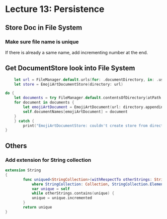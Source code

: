 # Lecture 13: Persistence




## Store Doc in File System


### Make sure file name is unique
If there is already a same name, add incrementing number at the end.



## Get DocumentStore look into File System 


```swift 
    let url = FileManager.default.urls(for: .documentDirectory, in: .userDomainMask).first!
    let store = EmojiArtDocumentStore(directory: url)
```


```swift 
do {
    let documents = try FileManager.default.contentsOfDirectory(atPath: directory.path)
    for document in documents {
        let emojiArtDocument = EmojiArtDocument(url: directory.appendingPathComponent(document))
        self.documentNames[emojiArtDocument] = document
    }
    } catch {
        print("EmojiArtDocumentStore: couldn't create store from directory \(directory): \(error.localizedDescription)")
} 
```


## Others

### Add extension for String collection
```swift 
extension String 
{
        func uniqued<StringCollection>(withRespectTo otherStrings: StringCollection) -> String
            where StringCollection: Collection, StringCollection.Element == String {
            var unique = self
            while otherStrings.contains(unique) {
            unique = unique.incremented
        }
        return unique
}
```
